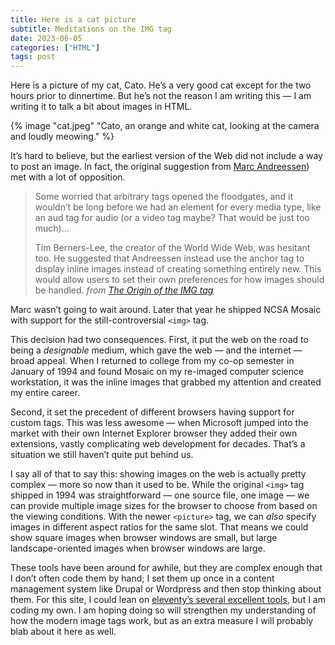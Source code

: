 ```yaml
---
title: Here is a cat picture
subtitle: Meditations on the IMG tag
date: 2023-06-05
categories: ["HTML"]
tags: post
---
```


Here is a picture of my cat, Cato. He’s a very good cat except for the two hours prior to dinnertime. But he’s not the reason I am writing this — I am writing it to talk a bit about images in HTML.

{% image "cat.jpeg" "Cato, an orange and white cat, looking at the camera and loudly meowing." %}

It’s hard to believe, but the earliest version of the Web did not include a way to post an image. In fact, the original suggestion from [Marc Andreessen](https://en.wikipedia.org/wiki/Marc_Andreessen)) met with a lot of opposition.

> Some worried that arbitrary tags opened the floodgates, and it wouldn’t be long before we had an element for every media type, like an aud tag for audio (or a video tag maybe? That would be just too much)…
>
> Tim Berners-Lee, the creator of the World Wide Web, was hesitant too. He suggested that Andreessen instead use the anchor tag to display inline images instead of creating something entirely new. This would allow users to set their own preferences for how images should be handled. <cite>from [The Origin of the IMG tag](https://thehistoryoftheweb.com/the-origin-of-the-img-tag/)</cite>

Marc wasn’t going to wait around. Later that year he shipped NCSA Mosaic with support for the still-controversial `<img>` tag.

This decision had two consequences. First, it put the web on the road to being a _designable_ medium, which gave the web — and the internet — broad appeal. When I returned to college from my co-op semester in January of 1994 and found Mosaic on my re-imaged computer science workstation, it was the inline images that grabbed my attention and created my entire career.

Second, it set the precedent of different browsers having support for custom tags. This was less awesome — when Microsoft jumped into the market with their own Internet Explorer browser they added their own extensions, vastly complicating web development for decades. That’s a situation we still haven’t quite put behind us.

I say all of that to say this: showing images on the web is actually pretty complex — more so now than it used to be. While the original `<img>` tag shipped in 1994 was straightforward — one source file, one image — we can provide multiple image sizes for the browser to choose from based on the viewing conditions. With the newer `<picture>` tag, we can _also_ specify images in different aspect ratios for the same slot. That means we could show square images when browser windows are small, but large landscape-oriented images when browser windows are large.

These tools have been around for awhile, but they are complex enough that I don’t often code them by hand; I set them up once in a content management system like Drupal or Wordpress and then stop thinking about them. For this site, I could lean on [eleventy’s several excellent tools](https://www.11ty.dev/docs/plugins/image/#use-this-in-your-templates), but I am coding my own. I am hoping doing so will strengthen my understanding of how the modern image tags work, but as an extra measure I will probably blab about it here as well.
